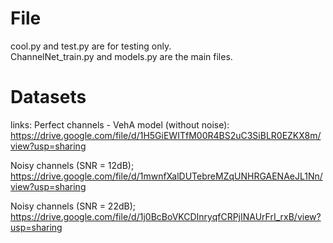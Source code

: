 # File
cool.py and test.py are for testing only. <br>
ChannelNet_train.py and models.py are the main files.

# Datasets
links: 
Perfect channels - VehA model (without noise):
https://drive.google.com/file/d/1H5GiEWITfM00R4BS2uC3SiBLR0EZKX8m/view?usp=sharing

Noisy channels (SNR = 12dB);
https://drive.google.com/file/d/1mwnfXalDUTebreMZqUNHRGAENAeJL1Nn/view?usp=sharing

Noisy channels (SNR = 22dB);  
https://drive.google.com/file/d/1j0BcBoVKCDInryqfCRPjINAUrFrI_rxB/view?usp=sharing
